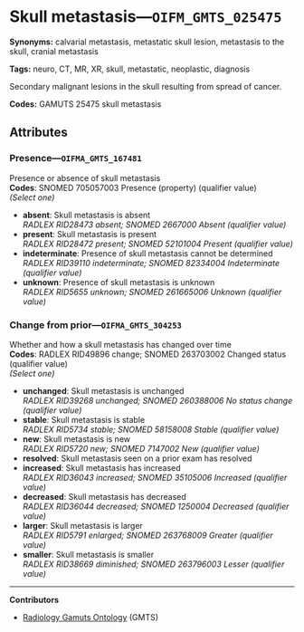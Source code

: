 # Skull metastasis—`OIFM_GMTS_025475`

**Synonyms:** calvarial metastasis, metastatic skull lesion, metastasis to the skull, cranial metastasis

**Tags:** neuro, CT, MR, XR, skull, metastatic, neoplastic, diagnosis

Secondary malignant lesions in the skull resulting from spread of cancer.

**Codes:** GAMUTS 25475 skull metastasis

## Attributes

### Presence—`OIFMA_GMTS_167481`

Presence or absence of skull metastasis  
**Codes**: SNOMED 705057003 Presence (property) (qualifier value)  
*(Select one)*

- **absent**: Skull metastasis is absent  
_RADLEX RID28473 absent; SNOMED 2667000 Absent (qualifier value)_
- **present**: Skull metastasis is present  
_RADLEX RID28472 present; SNOMED 52101004 Present (qualifier value)_
- **indeterminate**: Presence of skull metastasis cannot be determined  
_RADLEX RID39110 indeterminate; SNOMED 82334004 Indeterminate (qualifier value)_
- **unknown**: Presence of skull metastasis is unknown  
_RADLEX RID5655 unknown; SNOMED 261665006 Unknown (qualifier value)_

### Change from prior—`OIFMA_GMTS_304253`

Whether and how a skull metastasis has changed over time  
**Codes**: RADLEX RID49896 change; SNOMED 263703002 Changed status (qualifier value)  
*(Select one)*

- **unchanged**: Skull metastasis is unchanged  
_RADLEX RID39268 unchanged; SNOMED 260388006 No status change (qualifier value)_
- **stable**: Skull metastasis is stable  
_RADLEX RID5734 stable; SNOMED 58158008 Stable (qualifier value)_
- **new**: Skull metastasis is new  
_RADLEX RID5720 new; SNOMED 7147002 New (qualifier value)_
- **resolved**: Skull metastasis seen on a prior exam has resolved  
- **increased**: Skull metastasis has increased  
_RADLEX RID36043 increased; SNOMED 35105006 Increased (qualifier value)_
- **decreased**: Skull metastasis has decreased  
_RADLEX RID36044 decreased; SNOMED 1250004 Decreased (qualifier value)_
- **larger**: Skull metastasis is larger  
_RADLEX RID5791 enlarged; SNOMED 263768009 Greater (qualifier value)_
- **smaller**: Skull metastasis is smaller  
_RADLEX RID38669 diminished; SNOMED 263796003 Lesser (qualifier value)_

---

**Contributors**

- [Radiology Gamuts Ontology](https://gamuts.net/) (GMTS)